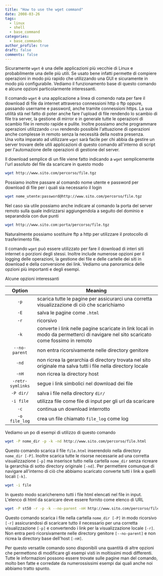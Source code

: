 ```yaml
---
title: "How to use the wget command"
date: 2008-03-26
tags:
  - linux
  - shell
  - base_command
categories:
  - base_commands
author_profile: true
draft: false
comments: false
---
```


Sicuramente `wget` è una delle applicazioni più vecchie di Linux e probabilmente una delle più utili. Se usato bene infatti permette di compiere operazioni in modo più rapido che utilizzando una GUI e sicuramente in modo più configurabile. Vediamo il funzionamento base di questo comando e alcune opzioni particolarmente interessanti.

Il comando `wget` è una applicazione a linea di comendo nata per fare il download di file da internet attraverso connessioni http o ftp oppure, passando username e password, anche tramite connessioni https. La sua utilità stà nel fatto di poter anche fare l'upload di file rendendo lo scambio di file tra server, la gestione di mirror e in generale tutte le operazioni di scambio file in remoto rapide e pulite. Inoltre possiamo anche programmare operazioni utilizzando `cron` rendendo possibile l'attuazione di operazioni anche complesse in remoto senza la necessità della nostra presenza.\
Una volta imparato ad utilizzare `wget` sarà facile per chi abbia da gestire un server trovare delle utili applicazioni di questo comando all'interno di script per l'automazione delle operazioni di gestione del server.

Il download semplice di un file viene fatto indicando a `wget` semplicemente l'url assoluto del file da scaricare in questo modo

```bash
wget http://www.sito.com/percorso/file.tgz
```

Possiamo inoltre passare al comando nome utente e password per download di file per i quali sia necessario il login

```bash
wget nome_utente:password@http://www.sito.com/percorso/file.tgz
```

Nel caso sia utile possiamo anche indicare al comando la porta del server remoto sulla quale indirizzarsi aggiungendola a seguito del dominio e separandola con due punti

```bash
wget http://www.sito.com:porta/percorso/file.tgz
```

Naturalmente possiamo sostituire ftp a http per utilizzare il protocollo di trasferimento file.

Il comando `wget` può essere utilizzato per fare il download di interi siti internet o porzioni degli stessi. Inoltre include numerose opzioni per il logging delle operazioni, la gestione dei file e delle cartelle dei siti in download e della conversione dei link. Vediamo una panoramica delle opzioni più importanti e degli esempi.

Alcune opzioni interessanti

| Option           | Meaning                                                                                                                            |
|:----------------:| ---------------------------------------------------------------------------------------------------------------------------------- |
| `-p`             | scarica tutte le pagine per assicurarci una corretta visualizzazione di ciò che scarichiamo                                        |
| `-E`             | salva le pagine come `.html`                                                                                                       |
| `-r`             | ricorsivo                                                                                                                          |
| `-k`             | converte i link nelle pagine scaricate in link locali in modo da permetterci di navigare nel sito scaricato come fossimo in remoto |
| `--no-parent`    | non entra ricorsivamente nelle directory genitore                                                                                  |
| `-nd`            | non ricrea la gerarchia di directory trovata nel sito originale ma salva tutti i file nella directory locale                       |
| `-nH`            | non ricrea la directory host                                                                                                       |
| `-retr-symlinks` | segue i link simbolici nel download dei file                                                                                       |
| `-P dir/`        | salva i file nella directory `dir/`                                                                                                |
| `-i file`        | utilizza file come file di input per gli url da scaricare                                                                          |
| `-c`             | continua un download interrotto                                                                                                    |
| `-o file_log`    | crea un file chiamato `file_log` come log                                                                                          |

Vediamo un po di esempi di utilizzo di questo comando

```bash
wget -P nome_dir -p -k -nd http://www.sito.com/percorso/file.html
```

Questo comando scarica il file `file.html` inserendolo nella directory `nome_dir [-P]`. Inoltre scarica tutte le risorse necessarie ad una corretta visualizzazione `[-p]` ma inserisce tutto nella cartella `nome_dir` senza ricreare la gerarchia di sotto directory originale `[-nd]`. Per permettere comunque di navigare all'interno di ciò che abbiamo scaricato converte tutti i link a quelli locali `[-k]`.

```bash
wget -i file
```

In questo modo scaricheremo tutti i file html elencati nel file in input. L'elenco di html da scaricare deve essere fornito come elenco di URL

```bash
wget -P st50 -r -p -k --no-parent -nH http://www.sito.com/percorso/file.html
```

Questo comando scarica i file nella cartella `nome_dir [-P]` in modo ricorsivo `[-r]` assicurandosi di scaricare tutto il necessario per una corretta visualizzazione `[-p]` e convertendo i link per la visualizzazione locale `[-r]`. Non entra però ricorsivamente nelle directory genitore `[--no-parent]` e non ricrea la directory base dell'host `[-nH]`.

Per questo versatile comando sono disponibili una quantità di altre opzioni che permettono di modificare gli esempi visti in moltissimi modi differenti. Tutte le informazioni possono essere trovate sulle pagine man del comando, molto ben fatte e corredate da numerossissimi esempi dai quali anche noi abbiamo tratto spunto.
